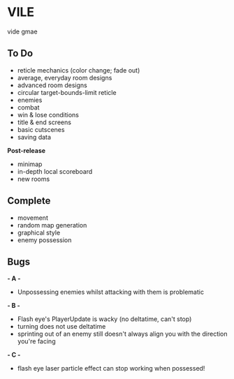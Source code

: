 # VILE
vide gmae

## To Do
- reticle mechanics (color change; fade out)
- average, everyday room designs
- advanced room designs
- circular target-bounds-limit reticle
- enemies
- combat
- win & lose conditions
- title & end screens
- basic cutscenes
- saving data

**Post-release**
- minimap
- in-depth local scoreboard
- new rooms

## Complete
- movement
- random map generation
- graphical style
- enemy possession

## Bugs

**- A -**
- Unpossessing enemies whilst attacking with them is problematic

**- B -**
- Flash eye's PlayerUpdate is wacky (no deltatime, can't stop)
- turning does not use deltatime
- sprinting out of an enemy still doesn't always align you with the direction you're facing

**- C -**
- flash eye laser particle effect can stop working when possessed!
